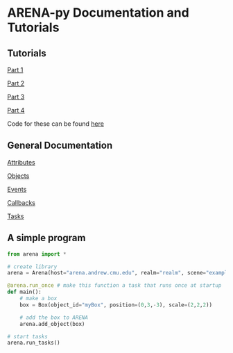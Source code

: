 # ARENA-py Documentation and Tutorials

## Tutorials
[Part 1](beginner.md)

[Part 2](intermediate.md)

[Part 3](novice.md)

[Part 4](advanced.md)

Code for these can be found [here](../examples/tutorial)

## General Documentation
[Attributes](attributes.md)

[Objects](objects.md)

[Events](events.md)

[Callbacks](callbacks.md)

[Tasks](tasks.md)

## A simple program

```python
from arena import *

# create library
arena = Arena(host="arena.andrew.cmu.edu", realm="realm", scene="example")

@arena.run_once # make this function a task that runs once at startup
def main():
    # make a box
    box = Box(object_id="myBox", position=(0,3,-3), scale=(2,2,2))

    # add the box to ARENA
    arena.add_object(box)

# start tasks
arena.run_tasks()
```

